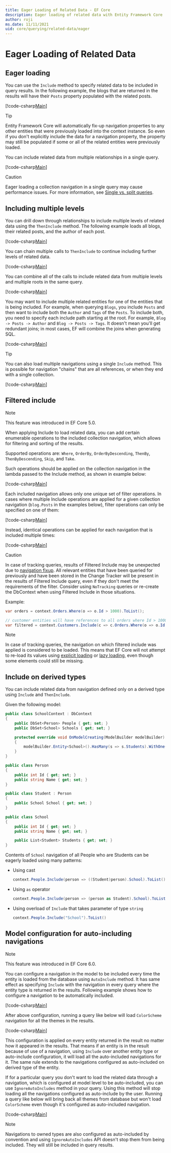 ```yaml
---
title: Eager Loading of Related Data - EF Core
description: Eager loading of related data with Entity Framework Core
author: roji
ms.date: 11/11/2021
uid: core/querying/related-data/eager
---
```

# Eager Loading of Related Data

## Eager loading

You can use the `Include` method to specify related data to be included in query results. In the following example, the blogs that are returned in the results will have their `Posts` property populated with the related posts.

[!code-csharp[Main](../../../../samples/core/Querying/RelatedData/Program.cs#SingleInclude)]

> [!TIP]
> Entity Framework Core will automatically fix-up navigation properties to any other entities that were previously loaded into the context instance. So even if you don't explicitly include the data for a navigation property, the property may still be populated if some or all of the related entities were previously loaded.

You can include related data from multiple relationships in a single query.

[!code-csharp[Main](../../../../samples/core/Querying/RelatedData/Program.cs#MultipleIncludes)]

> [!CAUTION]
> Eager loading a collection navigation in a single query may cause performance issues. For more information, see [Single vs. split queries](xref:core/querying/single-split-queries).

## Including multiple levels

You can drill down through relationships to include multiple levels of related data using the `ThenInclude` method. The following example loads all blogs, their related posts, and the author of each post.

[!code-csharp[Main](../../../../samples/core/Querying/RelatedData/Program.cs#SingleThenInclude)]

You can chain multiple calls to `ThenInclude` to continue including further levels of related data.

[!code-csharp[Main](../../../../samples/core/Querying/RelatedData/Program.cs#MultipleThenIncludes)]

You can combine all of the calls to include related data from multiple levels and multiple roots in the same query.

[!code-csharp[Main](../../../../samples/core/Querying/RelatedData/Program.cs#IncludeTree)]

You may want to include multiple related entities for one of the entities that is being included. For example, when querying `Blogs`, you include `Posts` and then want to include both the `Author` and `Tags` of the `Posts`. To include both, you need to specify each include path starting at the root. For example, `Blog -> Posts -> Author` and `Blog -> Posts -> Tags`. It doesn't mean you'll get redundant joins; in most cases, EF will combine the joins when generating SQL.

[!code-csharp[Main](../../../../samples/core/Querying/RelatedData/Program.cs#MultipleLeafIncludes)]

> [!TIP]
> You can also load multiple navigations using a single `Include` method. This is possible for navigation "chains" that are all references, or when they end with a single collection.

[!code-csharp[Main](../../../../samples/core/Querying/RelatedData/Program.cs#IncludeMultipleNavigationsWithSingleInclude)]

## Filtered include

> [!NOTE]
> This feature was introduced in EF Core 5.0.

When applying Include to load related data, you can add certain enumerable operations to the included collection navigation, which allows for filtering and sorting of the results.

Supported operations are: `Where`, `OrderBy`, `OrderByDescending`, `ThenBy`, `ThenByDescending`, `Skip`, and `Take`.

Such operations should be applied on the collection navigation in the lambda passed to the Include method, as shown in example below:

[!code-csharp[Main](../../../../samples/core/Querying/RelatedData/Program.cs#FilteredInclude)]

Each included navigation allows only one unique set of filter operations. In cases where multiple Include operations are applied for a given collection navigation (`blog.Posts` in the examples below), filter operations can only be specified on one of them:

[!code-csharp[Main](../../../../samples/core/Querying/RelatedData/Program.cs#MultipleLeafIncludesFiltered1)]

Instead, identical operations can be applied for each navigation that is included multiple times:

[!code-csharp[Main](../../../../samples/core/Querying/RelatedData/Program.cs#MultipleLeafIncludesFiltered2)]

> [!CAUTION]
> In case of tracking queries, results of Filtered Include may be unexpected due to [navigation fixup](xref:core/querying/tracking). All relevant entities that have been queried for previously and have been stored in the Change Tracker will be present in the results of Filtered Include query, even if they don't meet the requirements of the filter. Consider using `NoTracking` queries or re-create the DbContext when using Filtered Include in those situations.

Example:

```csharp
var orders = context.Orders.Where(o => o.Id > 1000).ToList();

// customer entities will have references to all orders where Id > 1000, rather than > 5000
var filtered = context.Customers.Include(c => c.Orders.Where(o => o.Id > 5000)).ToList();
```

> [!NOTE]
> In case of tracking queries, the navigation on which filtered include was applied is considered to be loaded. This means that EF Core will not attempt to re-load its values using [explicit loading](xref:core/querying/related-data/explicit) or [lazy loading](xref:core/querying/related-data/lazy), even though some elements could still be missing.

## Include on derived types

You can include related data from navigation defined only on a derived type using `Include` and `ThenInclude`.

Given the following model:

```csharp
public class SchoolContext : DbContext
{
    public DbSet<Person> People { get; set; }
    public DbSet<School> Schools { get; set; }

    protected override void OnModelCreating(ModelBuilder modelBuilder)
    {
        modelBuilder.Entity<School>().HasMany(s => s.Students).WithOne(s => s.School);
    }
}

public class Person
{
    public int Id { get; set; }
    public string Name { get; set; }
}

public class Student : Person
{
    public School School { get; set; }
}

public class School
{
    public int Id { get; set; }
    public string Name { get; set; }

    public List<Student> Students { get; set; }
}
```

Contents of `School` navigation of all People who are Students can be eagerly loaded using many patterns:

* Using cast

  ```csharp
  context.People.Include(person => ((Student)person).School).ToList()
  ```

* Using `as` operator

  ```csharp
  context.People.Include(person => (person as Student).School).ToList()
  ```

* Using overload of `Include` that takes parameter of type `string`

  ```csharp
  context.People.Include("School").ToList()
  ```

## Model configuration for auto-including navigations

> [!NOTE]
> This feature was introduced in EF Core 6.0.

You can configure a navigation in the model to be included every time the entity is loaded from the database using `AutoInclude` method. It has same effect as specifying `Include` with the navigation in every query where the entity type is returned in the results. Following example shows how to configure a navigation to be automatically included.

[!code-csharp[Main](../../../../samples/core/Querying/RelatedData/BloggingContext.cs#AutoInclude)]

After above configuration, running a query like below will load `ColorScheme` navigation for all the themes in the results.

[!code-csharp[Main](../../../../samples/core/Querying/RelatedData/Program.cs#AutoIncludes)]

This configuration is applied on every entity returned in the result no matter how it appeared in the results. That means if an entity is in the result because of use of a navigation, using `Include` over another entity type or auto-include configuration, it will load all the auto-included navigations for it. The same rule extends to the navigations configured as auto-included on derived type of the entity.

If for a particular query you don't want to load the related data through a navigation, which is configured at model level to be auto-included, you can use `IgnoreAutoIncludes` method in your query. Using this method will stop loading all the navigations configured as auto-include by the user. Running a query like below will bring back all themes from database but won't load `ColorScheme` even though it's configured as auto-included navigation.

[!code-csharp[Main](../../../../samples/core/Querying/RelatedData/Program.cs#IgnoreAutoIncludes)]

> [!NOTE]
> Navigations to owned types are also configured as auto-included by convention and using `IgnoreAutoIncludes` API doesn't stop them from being included. They will still be included in query results.
